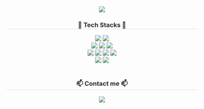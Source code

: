 <div align= "center">
    <img src="https://capsule-render.vercel.app/api?type=transparent&color=0:9dff8a,100:1ad9ff&height=180&text=Chanmi's%20GitHub&animation=fadeIn&fontColor=4682B4&fontSize=60" />
    </div>
    <div align= "center">
    <h3 style="border-bottom: 1px solid #d8dee4; color: #282d33;"> 🌟 Tech Stacks 🌟 </h3>
    <div style="margin: 0 auto; text-align: center;" align= "center">
          <img src="https://img.shields.io/badge/java-007396?style=for-the-badge&logo=java&logoColor=white">
          <img src="https://img.shields.io/badge/python-3776AB?style=for-the-badge&logo=python&logoColor=white"> <br>
          <img src="https://img.shields.io/badge/spring-6DB33F?style=for-the-badge&logo=python&logoColor=white"> 
          <img src="https://img.shields.io/badge/springboot-6DB33FF?style=for-the-badge&logo=python&logoColor=white"> 
          <img src="https://img.shields.io/badge/django-092E20?style=for-the-badge&logo=python&logoColor=white"> <br>
          <img src="https://img.shields.io/badge/AWS-FF9900?style=for-the-badge&logo=Amazon%20AWS&logoColor=white">
          <img src="https://img.shields.io/badge/Docker-2496ED?style=for-the-badge&logo=Docker&logoColor=white">
          <img src="https://img.shields.io/badge/nginx-009639?style=for-the-badge&logo=Docker&logoColor=white">
          <img src="https://img.shields.io/badge/jenkins-D24939?style=for-the-badge&logo=Docker&logoColor=white"> <br>
          <img src="https://img.shields.io/badge/git-F05032?style=for-the-badge&logo=Docker&logoColor=white">
          <img src="https://img.shields.io/badge/jira-0052CC?style=for-the-badge&logo=Docker&logoColor=white">
          </div>
    </div>
    <div align= "center">
      <br>
    <h3 style="border-bottom: 1px solid #d8dee4; color: #282d33;"> 📫 Contact me 📫 </h3>
    <div align= "center"> <a href=mailto:chanmii1205@gmail.com> <img src="https://img.shields.io/badge/Gmail-EA4335?style=for-the-badge&logo=Gmail&logoColor=white&link=mailto:chanmii1205@gmail.com"> </a>
          </div>
    <div align= "center">  </div> 
    </div>
    
